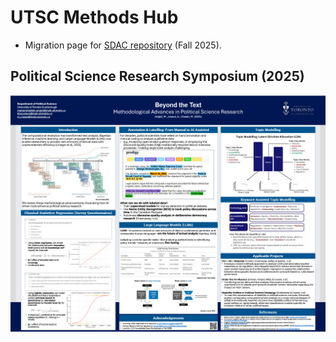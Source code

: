 # UTSC Methods Hub
- Migration page for [SDAC repository](https://github.com/PSSA-SDAC/sdac) (Fall 2025).

## Political Science Research Symposium (2025)
![Research Symposium Poster](https://raw.githubusercontent.com/mcowan38/methods_hub/main/symposium_2025/Beyond%20the%20Text%20(2025).jpg)

